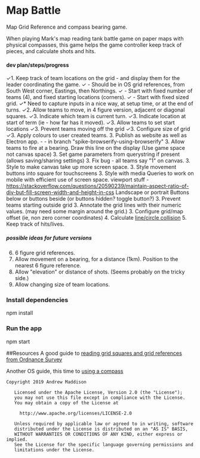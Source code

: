 # Map Battle

Map Grid Reference and compass bearing game.

When playing Mark's map reading tank battle game on paper maps with physical compasses, this game helps the game controller keep track of pieces, and calculate shots and hits.

#### dev plan/steps/progress
✓1. Keep track of team locations on the grid - and display them for the leader coordinating the game.
✓   - Should be in OS grid references, from South West corner, Eastings, then Northings.
✓   - Start with fixed number of teams (4), and fixed starting locations (corners).
✓   - Start with fixed sized grid.
✓* Need to capture inputs in a nice way, at setup time, or at the end of turns.
✓2. Allow teams to move, in 4 figure version, adjacent or diagonal squares.
✓3. Indicate which team is current turn.
✓3. Indicate location at start of term (ie - how far has it moved).
✓3. Allow teams to set start locations
✓3. Prevent teams moving off the grid
✓3. Configure size of grid
✓3. Apply colours to user created teams.
3. Publish as website as well as Electron app. - 
    - in branch "spike-browserify-using-browserify"
3. Allow teams to fire at a bearing. Draw this line on the display (Use game space not canvas space)
3. Set game parameters from querystring if present (allows saving/sharing settings)
3. Fix bug - all teams say "1" on canvas.
3. Style to make canvas take up more screen space.
3. Style movement buttons into square for touchscreens
3. Style with media Queries to work on mobile with efficient use of screen space.
    viewport stuff - https://stackoverflow.com/questions/20590239/maintain-aspect-ratio-of-div-but-fill-screen-width-and-height-in-css
    Landscape or portrait
    Buttons below or buttons beside (or buttons hidden? toggle button?)
3. Prevent teams starting outside grid
3. Annotate the grid lines with their numeric values.
    (may need some margin around the grid.)
3. Configure grid/map offset (ie, non zero corner coordinates)
4. Calculate [line/circle collision](http://www.jeffreythompson.org/collision-detection/line-circle.php)
5. Keep track of hits/lives.

##### possible ideas for future versions
6. 6 figure grid references.
7. Allow movement on a bearing, for a distance (1km). Position to the nearest 6 figure reference.
8. Allow "elevation" or distance of shots. (Seems probably on the tricky side.)
9. Allow changing size of team locations.

### Install dependencies
npm install
### Run the app
npm start

##Resources
A good guide to [reading grid squares and grid references from Ordnance Survey](https://getoutside.ordnancesurvey.co.uk/guides/beginners-guide-to-grid-references/)

Another OS guide, this time to [using a compass](https://getoutside.ordnancesurvey.co.uk/guides/beginners-guide-to-using-a-compass/)
```
Copyright 2019 Andrew Maddison

   Licensed under the Apache License, Version 2.0 (the "License");
   you may not use this file except in compliance with the License.
   You may obtain a copy of the License at

     http://www.apache.org/licenses/LICENSE-2.0

   Unless required by applicable law or agreed to in writing, software
   distributed under the License is distributed on an "AS IS" BASIS,
   WITHOUT WARRANTIES OR CONDITIONS OF ANY KIND, either express or implied.
   See the License for the specific language governing permissions and
   limitations under the License.
```
